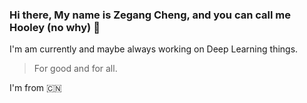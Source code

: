 ### Hi there, My name is Zegang Cheng, and you can call me Hooley (no why) 👋

I'm am currently and maybe always working on Deep Learning things.

> For good and for all.


I'm from :cn:
